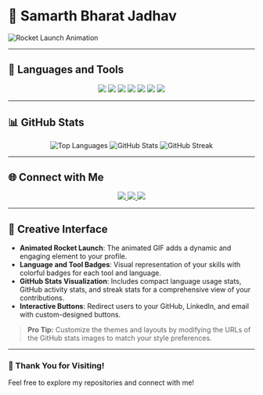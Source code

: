 # 🚀 Samarth Bharat Jadhav

![Rocket Launch Animation](https://media.giphy.com/media/l4FGuhL4U2WyjdkaY/giphy.gif)

---

## 🌟 Languages and Tools

<p align="center">
  <!-- Add badges for tools and languages here -->
  <img src="https://img.shields.io/badge/Python-3776AB?style=for-the-badge&logo=python&logoColor=white" />
  <img src="https://img.shields.io/badge/TensorFlow-FF6F00?style=for-the-badge&logo=tensorflow&logoColor=white" />
  <img src="https://img.shields.io/badge/Keras-D00000?style=for-the-badge&logo=keras&logoColor=white" />
  <img src="https://img.shields.io/badge/OpenCV-5C3EE8?style=for-the-badge&logo=opencv&logoColor=white" />
  <img src="https://img.shields.io/badge/Sklearn-F7931E?style=for-the-badge&logo=scikit-learn&logoColor=white" />
  <img src="https://img.shields.io/badge/MATLAB-0076A8?style=for-the-badge&logo=mathworks&logoColor=white" />
  <img src="https://img.shields.io/badge/GitHub-181717?style=for-the-badge&logo=github&logoColor=white" />
</p>

---

## 📊 GitHub Stats

<p align="center">
  <!-- Language Usage Stats -->
  <img src="https://github-readme-stats.vercel.app/api/top-langs/?username=samarth-jadhav&layout=compact&theme=radical" alt="Top Languages">
  
  <!-- GitHub Stats -->
  <img src="https://github-readme-stats.vercel.app/api?username=samarth-jadhav&show_icons=true&theme=radical" alt="GitHub Stats">
  
  <!-- Streak Stats -->
  <img src="https://github-readme-streak-stats.herokuapp.com/?user=samarth-jadhav&theme=radical" alt="GitHub Streak">
</p>

---

## 🌐 Connect with Me

<p align="center">
  <a href="https://github.com/samarth-jadhav">
    <img src="https://img.shields.io/badge/GitHub-100000?style=for-the-badge&logo=github&logoColor=white" />
  </a>
  <a href="https://linkedin.com/in/samarth-jadhav">
    <img src="https://img.shields.io/badge/LinkedIn-0077B5?style=for-the-badge&logo=linkedin&logoColor=white" />
  </a>
  <a href="mailto:samarth.jadhav@example.com">
    <img src="https://img.shields.io/badge/Email-D14836?style=for-the-badge&logo=gmail&logoColor=white" />
  </a>
</p>

---

## 🎨 Creative Interface

- **Animated Rocket Launch**: The animated GIF adds a dynamic and engaging element to your profile.
- **Language and Tool Badges**: Visual representation of your skills with colorful badges for each tool and language.
- **GitHub Stats Visualization**: Includes compact language usage stats, GitHub activity stats, and streak stats for a comprehensive view of your contributions.
- **Interactive Buttons**: Redirect users to your GitHub, LinkedIn, and email with custom-designed buttons.

> **Pro Tip:** Customize the themes and layouts by modifying the URLs of the GitHub stats images to match your style preferences.

---

### 🎉 Thank You for Visiting!

Feel free to explore my repositories and connect with me!

